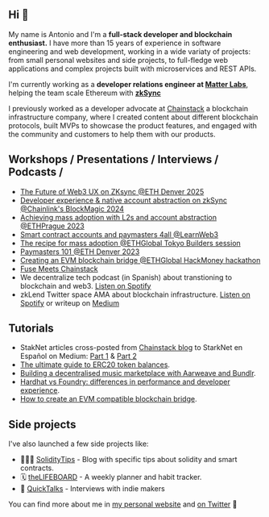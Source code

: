 ## Hi 👋

My name is Antonio and I'm a **full-stack developer and blockchain enthusiast.** I have more than 15 years of experience in software engineering and web development, working in a wide variaty of projects: from small personal websites and side projects, to full-fledge web applications and complex projects built with microservices and REST APIs.

I'm currently working as a **developer relations engineer at [Matter Labs](https://matter-labs.io/)**, helping the team scale Ethereum with **[zkSync](https://zksync.io/)**

I previously worked as a developer advocate at [Chainstack](https://chainstack.com) a blockchain infrastructure company, where I created content about different blockchain protocols, built MVPs to showcase the product features, and engaged with the community and customers to help them with our products.


## Workshops / Presentations / Interviews / Podcasts / 

- [The Future of Web3 UX on ZKsync @ETH Denver 2025](https://www.youtube.com/watch?v=eN952yVv5o0)
- [Developer experience & native account abstraction on zkSync @Chainlink's BlockMagic 2024](https://www.youtube.com/watch?v=YAou1sjErAY)
- [Achieving mass adoption with L2s and account abstraction @ETHPrague 2023](https://www.youtube.com/watch?v=OiJi93lh2Fg)
- [Smart contract accounts and paymasters 4all @LearnWeb3](https://www.youtube.com/watch?v=M8p5ucnOH5E)
- [The recipe for mass adoption @ETHGlobal Tokyo Builders session](https://www.youtube.com/live/u_NIMaqBLFs?feature=share&t=17672)
- [Paymasters 101 @ETH Denver 2023](https://www.youtube.com/watch?v=N9a4IMDIIGY)
- [Creating an EVM blockchain bridge @ETHGlobal HackMoney hackathon](https://www.youtube.com/watch?v=D0gzvot3KpE)
- [Fuse Meets Chainstack](https://www.youtube.com/watch?v=XhJ80p6qv7w)
- We decentralize tech podcast (in Spanish) about transtioning to blockchain and web3. [Listen on Spotify](https://open.spotify.com/episode/1WcshBXhtIiEvzTAwgk7Tb?si=d12561d661e043b5)
- zkLend Twitter space AMA about blockchain infrastructure. [Listen on Spotify](https://open.spotify.com/episode/1MQ29tKfGTMP5LvfAkvZC2?si=d697f1039b424ba1) or writeup on [Medium](https://medium.com/zklend/zklend-x-chainstack-ama-recap-12-07-2022-bd667344fd1e)

## Tutorials

- StakNet articles cross-posted from [Chainstack blog](https://chainstack.com/blog/) to StarkNet en Español on Medium: [Part 1](https://medium.com/starknet-en-espa%C3%B1ol/la-odisea-starknet-entendiendo-cairo-922f46d546e0) & [Part 2](https://medium.com/starknet-en-espa%C3%B1ol/la-odisea-starknet-visi%C3%B3n-general-y-herramientas-de-desarrollo-d059935a4d55)
- [The ultimate guide to ERC20 token balances](https://chainstack.com/ultimate-guide-erc20-token-balance/).
- [Building a decentralised music marketplace with Aarweave and Bundlr](https://chainstack.com/music-marketplace-arweave-bundlr-and-polygon/).
- [Hardhat vs Foundry: differences in performance and developer experience](https://chainstack.com/foundry-hardhat-differences-performance/).
- [How to create an EVM compatible blockchain bridge](https://chainstack.com/how-to-create-blockchain-bridge/).

## Side projects

I've also launched a few side projects like:

- 👨🏻‍💻 [SolidityTips](https://soliditytips.com) - Blog with specific tips about solidity and smart contracts.
- 🗓 [theLIFEBOARD](https://thelifeboard.app) - A weekly planner and habit tracker.
- 🚀 [QuickTalks](https://quicktalks.io) - Interviews with indie makers

You can find more about me in [my personal website](https://antonioufano.com) and [on Twitter](https://twitter.com/uf4no) 🤙
